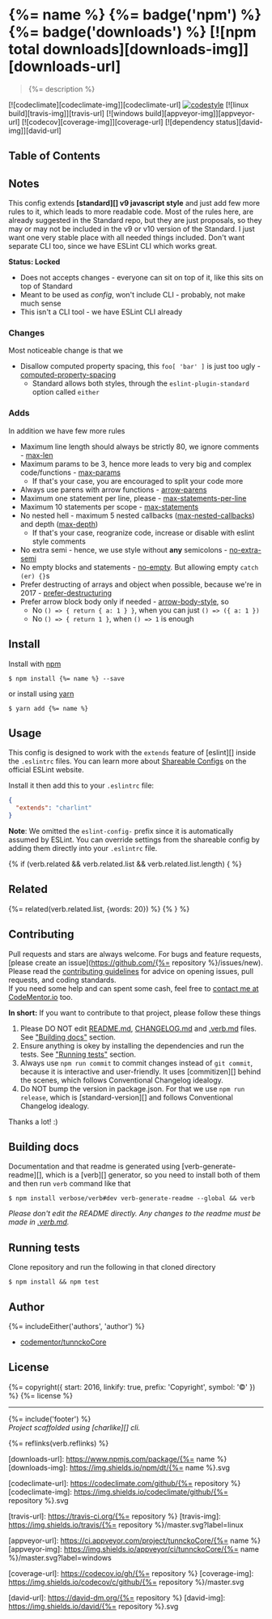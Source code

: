 # {%= name %} {%= badge('npm') %} {%= badge('downloads') %} [![npm total downloads][downloads-img]][downloads-url]

> {%= description %}

[![codeclimate][codeclimate-img]][codeclimate-url] 
[![codestyle][standard-img]][standard-url] 
[![linux build][travis-img]][travis-url] 
[![windows build][appveyor-img]][appveyor-url] 
[![codecov][coverage-img]][coverage-url] 
[![dependency status][david-img]][david-url]

## Table of Contents
<!-- toc -->

## Notes

This config extends **[standard][] v9 javascript style** and just add few more rules to it,
which leads to more readable code. Most of the rules here, are already suggested in the
Standard repo, but they are just proposals, so they may or may not be included in the v9 or v10 version
of the Standard. I just want one very stable place with all needed things included. Don't want 
separate CLI too, since we have ESLint CLI which works great.

**Status: Locked**
- Does not accepts changes - everyone can sit on top of it, like this sits on top of Standard
- Meant to be used as _config_, won't include CLI - probably, not make much sense
- This isn't a CLI tool - we have ESLint CLI already

### Changes
Most noticeable change is that we

- Disallow computed property spacing, this `foo[ 'bar' ]` is just too ugly - [computed-property-spacing](http://eslint.org/docs/rules/computed-property-spacing)
  * Standard allows both styles, through the `eslint-plugin-standard` option called `either`

### Adds

In addition we have few more rules

- Maximum line length should always be strictly 80, we ignore comments - [max-len](http://eslint.org/docs/rules/max-len)
- Maximum params to be 3, hence more leads to very big and complex code/functions - [max-params](http://eslint.org/docs/rules/max-params)
  * If that's your case, you are encouraged to split your code more
- Always use parens with arrow functions - [arrow-parens](http://eslint.org/docs/rules/arrow-parens)
- Maximum one statement per line, please - [max-statements-per-line](http://eslint.org/docs/rules/max-statements-per-line) 
- Maximum 10 statements per scope - [max-statements](http://eslint.org/docs/rules/max-statements)
- No nested hell - maximum 5 nested callbacks ([max-nested-callbacks](http://eslint.org/docs/rules/max-nested-callbacks)) and depth ([max-depth](http://eslint.org/docs/rules/max-depth))
  * If that's your case, reogranize code, increase or disable with eslint style comments
- No extra semi - hence, we use style without **any** semicolons - [no-extra-semi](http://eslint.org/docs/rules/no-extra-semi)
- No empty blocks and statements - [no-empty](http://eslint.org/docs/rules/no-empty). But allowing empty `catch (er) {}`s
- Prefer destructing of arrays and object when possible, because we're in 2017 - [prefer-destructuring](http://eslint.org/docs/rules/prefer-destructuring)
- Prefer arrow block body only if needed - [arrow-body-style](http://eslint.org/docs/rules/arrow-body-style), so
  * No `() => { return { a: 1 } }`, when you can just `() => ({ a: 1 })`
  * No `() => { return 1 }`, when `() => 1` is enough

## Install
Install with [npm](https://www.npmjs.com/)

```
$ npm install {%= name %} --save
```

or install using [yarn](https://yarnpkg.com)

```
$ yarn add {%= name %}
```

## Usage

This config is designed to work with the `extends` feature of [eslint][] inside
the `.eslintrc` files. You can learn more about [Shareable Configs](http://eslint.org/docs/developer-guide/shareable-configs) on the
official ESLint website.

Install it then add this to your `.eslintrc` file:

```json
{
  "extends": "charlint"
}
```

**Note**: We omitted the `eslint-config-` prefix since it is automatically assumed by ESLint.
You can override settings from the shareable config by adding them directly into your `.eslintrc` file.

{% if (verb.related && verb.related.list && verb.related.list.length) { %}
## Related
{%= related(verb.related.list, {words: 20}) %}
{% } %}

## Contributing
Pull requests and stars are always welcome. For bugs and feature requests, [please create an issue](https://github.com/{%= repository %}/issues/new).  
Please read the [contributing guidelines](CONTRIBUTING.md) for advice on opening issues, pull requests, and coding standards.  
If you need some help and can spent some cash, feel free to [contact me at CodeMentor.io](https://www.codementor.io/tunnckocore?utm_source=github&utm_medium=button&utm_term=tunnckocore&utm_campaign=github) too.

**In short:** If you want to contribute to that project, please follow these things

1. Please DO NOT edit [README.md](README.md), [CHANGELOG.md](CHANGELOG.md) and [.verb.md](.verb.md) files. See ["Building docs"](#building-docs) section.
2. Ensure anything is okey by installing the dependencies and run the tests. See ["Running tests"](#running-tests) section.
3. Always use `npm run commit` to commit changes instead of `git commit`, because it is interactive and user-friendly. It uses [commitizen][] behind the scenes, which follows Conventional Changelog idealogy.
4. Do NOT bump the version in package.json. For that we use `npm run release`, which is [standard-version][] and follows Conventional Changelog idealogy.

Thanks a lot! :)

## Building docs
Documentation and that readme is generated using [verb-generate-readme][], which is a [verb][] generator, so you need to install both of them and then run `verb` command like that

```
$ npm install verbose/verb#dev verb-generate-readme --global && verb
```

_Please don't edit the README directly. Any changes to the readme must be made in [.verb.md](.verb.md)._

## Running tests
Clone repository and run the following in that cloned directory

```
$ npm install && npm test
```

## Author
{%= includeEither('authors', 'author') %}
+ [codementor/tunnckoCore](https://codementor.io/tunnckoCore)

## License
{%= copyright({ start: 2016, linkify: true, prefix: 'Copyright', symbol: '©' }) %} {%= license %}

***

{%= include('footer') %}  
_Project scaffolded using [charlike][] cli._

{%= reflinks(verb.reflinks) %}

[downloads-url]: https://www.npmjs.com/package/{%= name %}
[downloads-img]: https://img.shields.io/npm/dt/{%= name %}.svg

[codeclimate-url]: https://codeclimate.com/github/{%= repository %}
[codeclimate-img]: https://img.shields.io/codeclimate/github/{%= repository %}.svg

[travis-url]: https://travis-ci.org/{%= repository %}
[travis-img]: https://img.shields.io/travis/{%= repository %}/master.svg?label=linux

[appveyor-url]: https://ci.appveyor.com/project/tunnckoCore/{%= name %}
[appveyor-img]: https://img.shields.io/appveyor/ci/tunnckoCore/{%= name %}/master.svg?label=windows

[coverage-url]: https://codecov.io/gh/{%= repository %}
[coverage-img]: https://img.shields.io/codecov/c/github/{%= repository %}/master.svg

[david-url]: https://david-dm.org/{%= repository %}
[david-img]: https://img.shields.io/david/{%= repository %}.svg

[standard-url]: https://github.com/tunnckoCore/eslint-config-charlint
[standard-img]: https://img.shields.io/badge/code%20style-standard-brightgreen.svg